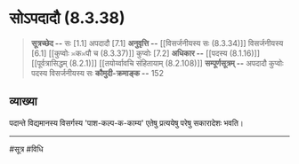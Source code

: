 # सोऽपदादौ (8.3.38)
> **सूत्रच्छेद --** सः [1.1] अपदादौ [7.1]
> **अनुवृत्ति --** [[विसर्जनीयस्य सः (8.3.34)]] विसर्जनीयस्य [6.1] [[कुप्वोः ≍क≍पौ च (8.3.37)]] कुप्वोः [7.2]
> **अधिकार --** [[पदस्य (8.1.16)]] [[पूर्वत्रासिद्धम् (8.2.1)]] [[तयोर्य्वावचि संहितायाम्  (8.2.108)]]
> **सम्पूर्णसूत्रम् --** अपदादौ कुप्वोः पदस्य विसर्जनीयस्य सः
> **कौमुदी-क्रमाङ्क --** 152

## व्याख्या

पदान्ते विद्यमानस्य विसर्गस्य 'पाश-कल्प-क-काम्य' एतेषु प्रत्ययेषु परेषु सकारादेशः भवति।

---
#सूत्र #विधि 